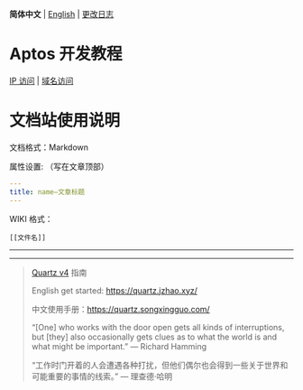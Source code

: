 **简体中文** | [English](docs/README_en.md) | [更改日志](docs/CHANGELOG.md)

# Aptos 开发教程

[IP 访问](http://chyraw.com)  | [域名访问](http://43.138.107.218/)

















# 文档站使用说明

文档格式：Markdown

属性设置:  （写在文章顶部）

```yaml
---
title: name—文章标题
---
```

WIKI 格式：

```wiki
[[文件名]]
```













---

---

> [Quartz v4](https://github.com/jackyzha0/quartz) 指南
>
> English get started: https://quartz.jzhao.xyz/
>
> 中文使用手册：https://quartz.songxingguo.com/
>
> “[One] who works with the door open gets all kinds of interruptions, but [they] also occasionally gets clues as to what the world is and what might be important.” — Richard Hamming
>
> “工作时门开着的人会遭遇各种打扰，但他们偶尔也会得到一些关于世界和可能重要的事情的线索。” — 理查德·哈明



